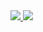 <a href="https://github.com/Qurre-Team/Qurre-sl">
  <img src="https://github-readme-stats.vercel.app/api?username=I-Aureate-I&show_icons=true&count_private=true&theme=prussian" />
</a>
<a href="https://github.com/I-Tsukuyomi-I/BetterScp079">
  <img src="https://github-readme-stats.vercel.app/api/top-langs/?username=I-Aureate-I&langs_count=4&count_private=true&layout=compact&theme=prussian" />
</a>
